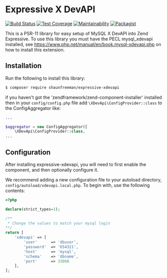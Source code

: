 Expressive X DevAPI
===================
[![Build Status](https://travis-ci.org/shaunfreeman/expressive-xdevapi.svg?branch=master)](https://travis-ci.org/shaunfreeman/expressive-xdevapi)
[![Test Coverage](https://api.codeclimate.com/v1/badges/f20a0f21df2297ae031c/test_coverage)](https://codeclimate.com/github/shaunfreeman/expressive-xdevapi/test_coverage)
[![Maintainability](https://api.codeclimate.com/v1/badges/f20a0f21df2297ae031c/maintainability)](https://codeclimate.com/github/shaunfreeman/expressive-xdevapi/maintainability)
[![Packagist](https://img.shields.io/packagist/v/shaunfreeman/expressive-xdevapi.svg)](https://packagist.org/packages/shaunfreeman/expressive-xdevapi)

This is a PSR-11 library for easy setup of MySQL X DevAPI into Zend Expressive.
To use this library you must have the PECL mysql_xdevapi installed, see https://www.php.net/manual/en/book.mysql-xdevapi.php on how to install this extension.

## Installation

Run the following to install this library:

```bash
$ composer require shaunfreeman/expressive-xdevapi
```

if you haven't got the 'zendframework/zend-component-installer' installed then in your `config/config.php` file add `\XDevApi\ConfigProvider::class` to the ConfigAggregator like:

```php
...

$aggregator = new ConfigAggregator([
    \XDevApi\ConfigProvider::class,
... 
```

## Configuration

After installing expressive-xdevapi, you will need to first enable the
component, and then optionally configure it.

We recommend adding a new configuration file to your autoload directory,
`config/autoload/xdevapi.local.php`. To begin with, use the following contents:

```php
<?php

declare(strict_types=1);

/**
 * Change the values to match your mysql login
**/
return [
    'xdevapi' => [
        'user'      => 'dbuser',
        'password'  => '654321',
        'host'      => 'mysql',
        'schema'    => 'dbname',
        'port'      => 33060
    ],
];
```
